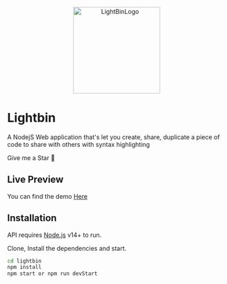 <p align="center">
 <img width="200px" src="https://res.cloudinary.com/ydevcloud/image/upload/v1633904711/ysn4irix/wmnwuh7i90ao90gbcl5p.svg" align="center" alt="LightBinLogo" />
</p>

# Lightbin

A NodejS Web application that's let you create, share, duplicate a piece of code to share with others with syntax highlighting

Give me a Star 🌟

## Live Preview
You can find the demo [Here](https://t.me/uptocloudBot)

## Installation

API requires [Node.js](https://nodejs.org/) v14+ to run.

Clone, Install the dependencies and start.

```sh
cd lightbin
npm install
npm start or npm run devStart
```
